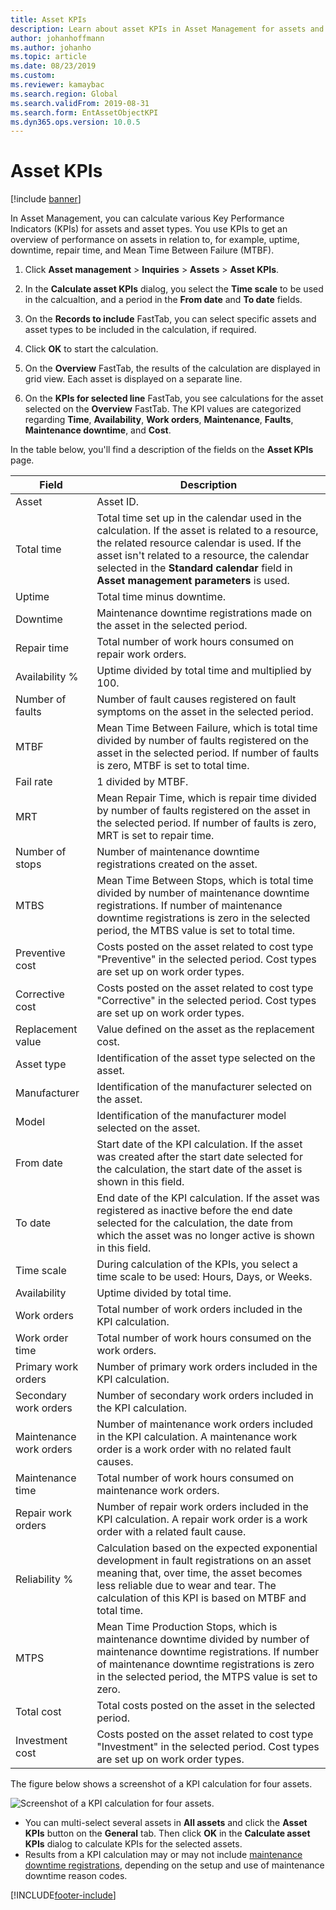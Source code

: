 ```yaml
---
title: Asset KPIs
description: Learn about asset KPIs in Asset Management for assets and asset types, including a step-by-step process for getting an overview of performance on assets.
author: johanhoffmann
ms.author: johanho
ms.topic: article
ms.date: 08/23/2019
ms.custom:
ms.reviewer: kamaybac
ms.search.region: Global
ms.search.validFrom: 2019-08-31
ms.search.form: EntAssetObjectKPI
ms.dyn365.ops.version: 10.0.5
---
```


# Asset KPIs

[!include [banner](../../includes/banner.md)]

 

In Asset Management, you can calculate various Key Performance Indicators (KPIs) for assets and asset types. You use KPIs to get an overview of performance on assets in relation to, for example, uptime, downtime, repair time, and Mean Time Between Failure (MTBF).

1. Click **Asset management** > **Inquiries** > **Assets** > **Asset KPIs**.

2. In the **Calculate asset KPIs** dialog, you select the **Time scale** to be used in the calcualtion, and a period in the **From date** and **To date** fields. 

3. On the **Records to include** FastTab, you can select specific assets and asset types to be included in the calculation, if required.

4. Click **OK** to start the calculation.

5. On the **Overview** FastTab, the results of the calculation are displayed in grid view. Each asset is displayed on a separate line.

6. On the **KPIs for selected line** FastTab, you see calculations for the asset selected on the **Overview** FastTab. The KPI values are categorized regarding **Time**, **Availability**, **Work orders**, **Maintenance**, **Faults**, **Maintenance downtime**, and **Cost**.

In the table below, you'll find a description of the fields on the **Asset KPIs** page.

| Field                   | Description                                                                                                                                                                                                                                                                                           |
|-------------------------|-------------------------------------------------------------------------------------------------------------------------------------------------------------------------------------------------------------------------------------------------------------------------------------------------------|
| Asset                   | Asset ID.                                                                                                                                                                                                                                                                                             |
| Total time              | Total time set up in the calendar used in the calculation. If the asset is related to a resource, the related resource calendar is used. If the asset isn't related to a resource, the calendar selected in the **Standard calendar** field in **Asset management parameters** is used. |
| Uptime                  | Total time minus downtime.                                                                                                                                                                                                                                                                            |
| Downtime                | Maintenance downtime registrations made on the asset in the selected period.                                                                                                                                                                                                                              |
| Repair time             | Total number of work hours consumed on repair work orders.                                                                                                                                                                                                                                            |
| Availability %          | Uptime divided by total time and multiplied by 100.                                                                                                                                                                                                                                                   |
| Number of faults        | Number of fault causes registered on fault symptoms on the asset in the selected period.                                                                                                                                                                                                             |
| MTBF                    | Mean Time Between Failure, which is total time divided by number of faults registered on the asset in the selected period. If number of faults is zero, MTBF is set to total time.                                                                                                                   |
| Fail rate               | 1 divided by MTBF.                                                                                                                                                                                                                                                                                    |
| MRT                     | Mean Repair Time, which is repair time divided by number of faults registered on the asset in the selected period. If number of faults is zero, MRT is set to repair time.                                                                                                                           |
| Number of stops         | Number of maintenance downtime registrations created on the asset.                                                                                                                                                                                                                                     |
| MTBS                    | Mean Time Between Stops, which is total time divided by number of maintenance downtime registrations. If number of maintenance downtime registrations is zero in the selected period, the MTBS value is set to total time.                                                                                      |
| Preventive cost         | Costs posted on the asset related to cost type "Preventive" in the selected period. Cost types are set up on work order types.                                                                                                                                                                       |
| Corrective cost         | Costs posted on the asset related to cost type "Corrective" in the selected period. Cost types are set up on work order types.                                                                                                                                                                       |
| Replacement value       | Value defined on the asset as the replacement cost.                                                                                                                                                                                                                                                  |
| Asset type             | Identification of the asset type selected on the asset.                                                                                                                                                                                                                                             |
| Manufacturer           | Identification of the manufacturer selected on the asset.                                                                                                                                                                                                                                                 |
| Model                   | Identification of the manufacturer model selected on the asset.                                                                                                                                                                                                                                           |
| From date               | Start date of the KPI calculation. If the asset was created after the start date selected for the calculation, the start date of the asset is shown in this field.                                                                                                                                  |
| To date                 | End date of the KPI calculation. If the asset was registered as inactive before the end date selected for the calculation, the date from which the asset was no longer active is shown in this field.                                                                                               |
| Time scale              | During calculation of the KPIs, you select a time scale to be used: Hours, Days, or Weeks.                                                                                                                                                                                                            |
| Availability            | Uptime divided by total time.                                                                                                                                                                                                                                                                         |
| Work orders             | Total number of work orders included in the KPI calculation.                                                                                                                                                                                                                                          |
| Work order time         | Total number of work hours consumed on the work orders.                                                                                                                                                                                                                                               |
| Primary work orders     | Number of primary work orders included in the KPI calculation.                                                                                                                                                                                                                                        |
| Secondary work orders   | Number of secondary work orders included in the KPI calculation.                                                                                                                                                                                                                                      |
| Maintenance work orders | Number of maintenance work orders included in the KPI calculation. A maintenance work order is a work order with no related fault causes.                                                                                                                                                             |
| Maintenance time        | Total number of work hours consumed on maintenance work orders.                                                                                                                                                                                                                                       |
| Repair work orders      | Number of repair work orders included in the KPI calculation. A repair work order is a work order with a related fault cause.                                                                                                                                                                        |
| Reliability %           | Calculation based on the expected exponential development in fault registrations on an asset meaning that, over time, the asset becomes less reliable due to wear and tear. The calculation of this KPI is based on MTBF and total time.                                                            |
| MTPS                    | Mean Time Production Stops, which is maintenance downtime divided by number of maintenance downtime registrations. If number of maintenance downtime registrations is zero in the selected period, the MTPS value is set to zero.                                                                               |
| Total cost              | Total costs posted on the asset in the selected period.                                                                                                                                                                                                                                              |
| Investment cost         | Costs posted on the asset related to cost type "Investment" in the selected period. Cost types are set up on work order types.                                                                                                                                                                       |

The figure below shows a screenshot of a KPI calculation for four assets.

![Screenshot of a KPI calculation for four assets.](media/11-controlling-and-reporting.png)

- You can multi-select several assets in **All assets** and click the **Asset KPIs** button on the **General** tab. Then click **OK** in the **Calculate asset KPIs** dialog to calculate KPIs for the selected assets.  
- Results from a KPI calculation may or may not include [maintenance downtime registrations](../work-orders/maintenance-downtime.md), depending on the setup and use of maintenance downtime reason codes. 



[!INCLUDE[footer-include](../../../includes/footer-banner.md)]